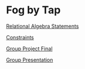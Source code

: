 # Fog by Tap

[Relational Algebra Statements](https://docs.google.com/document/d/1zhgJsuZkNlrnbXcvQyIzYtvu7pMDKLEVewDx8cFA2Vw/edit?usp=sharing)

[Constraints](https://docs.google.com/document/d/1PgTBPUa9q2_LIp74bDwUHJmeKVhuphERUhdqnGNlk5c/edit?usp=sharing)

[Group Project Final](https://docs.google.com/document/d/1bqlJidSs3OpgBxD-6rvoJL-vRwaG_Mv_9KaH42cCVhE/edit?usp=sharing)

[Group Presentation](https://docs.google.com/presentation/d/1wVVeRYcz8DE48Zot6V7FIodzVjGKCZOSbbn_VKimArI/edit?usp=sharing)
